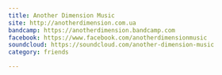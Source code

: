 ```yaml
---
title: Another Dimension Music
site: http://anotherdimension.com.ua
bandcamp: https://anotherdimension.bandcamp.com
facebook: https://www.facebook.com/anotherdimensionmusic
soundcloud: https://soundcloud.com/another-dimension-music
category: friends

---
```



